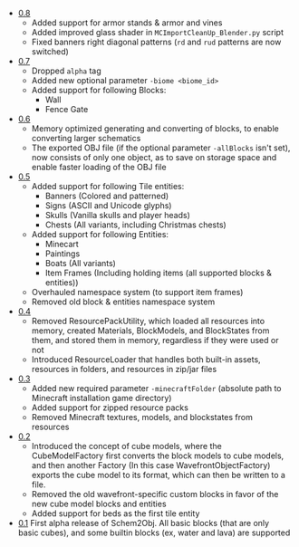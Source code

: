 - [0.8](https://github.com/DavixDevelop/schem2obj/releases/tag/v0.8)
  - Added support for armor stands & armor and vines
  - Added improved glass shader in `MCImportCleanUp_Blender.py` script
  - Fixed banners right diagonal patterns (`rd` and `rud` patterns are now switched)
- [0.7](https://github.com/DavixDevelop/schem2obj/releases/tag/v0.7)
  - Dropped `alpha` tag
  - Added new optional parameter `-biome <biome_id>`
  - Added support for following Blocks:
    - Wall
    - Fence Gate
- [0.6](https://github.com/DavixDevelop/schem2obj/releases/tag/v0.6-alpha)
  - Memory optimized generating and converting of blocks, to enable converting larger schematics
  - The exported OBJ file (if the optional parameter `-allBlocks` isn't set), now consists of only one object, 
    as to save on storage space and enable faster loading of the OBJ file
- [0.5](https://github.com/DavixDevelop/schem2obj/releases/tag/v0.5-alpha)
  - Added support for following Tile entities: 
      - Banners (Colored and patterned)
      - Signs (ASCII and Unicode glyphs)
      - Skulls (Vanilla skulls and player heads)
      - Chests (All variants, including Christmas chests)
  - Added support for following Entities:
      - Minecart
      - Paintings
      - Boats (All variants)
      - Item Frames (Including holding items (all supported blocks & entities))
  - Overhauled namespace system (to support item frames)
  - Removed old block & entities namespace system
- [0.4](https://github.com/DavixDevelop/schem2obj/releases/tag/v0.4-alpha)
  - Removed ResourcePackUtility, which loaded all resources into memory, created Materials, BlockModels, and BlockStates from them, and stored them in memory, regardless if they were used or not
  - Introduced ResourceLoader that handles both built-in assets, resources in folders, and resources in zip/jar files
- [0.3](https://github.com/DavixDevelop/schem2obj/releases/tag/v0.3-alpha)
    - Added new required parameter `-minecraftFolder` (absolute path to Minecraft installation game directory)
    - Added support for zipped resource packs
    - Removed Minecraft textures, models, and blockstates from resources
- [0.2](https://github.com/DavixDevelop/schem2obj/releases/tag/v0.2-alpha)
    - Introduced the concept of cube models, where the CubeModelFactory first converts the block models to cube models, and then another Factory (In this case WavefrontObjectFactory) exports the cube model to its format, which can then be written to a file.
    - Removed the old wavefront-specific custom blocks in favor of the new cube model blocks and entities
    - Added support for beds as the first tile entity
- [0.1](https://github.com/DavixDevelop/schem2obj/releases/tag/v0.1-alpha) First alpha release of Schem2Obj. All basic blocks (that are only basic cubes), and some builtin blocks (ex, water and lava) are supported
